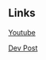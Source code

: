 ## Links

[Youtube](https://www.youtube.com/watch?v=1Mc4cFuJ224)

[Dev Post](https://dev.to/anshuman_bhardwaj/built-in-methods-of-promise-object-in-javascript-the-all-allsettled-any-and-race-explained-27p4)
